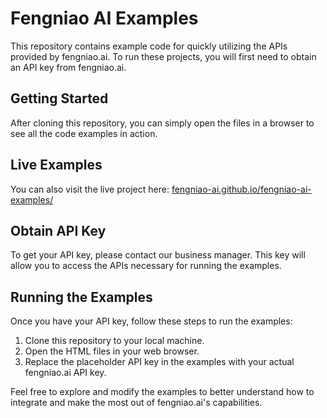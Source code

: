 # Fengniao AI Examples

This repository contains example code for quickly utilizing the APIs provided by fengniao.ai. To run these projects, you will first need to obtain an API key from fengniao.ai.

## Getting Started

After cloning this repository, you can simply open the files in a browser to see all the code examples in action.

## Live Examples

You can also visit the live project here: [fengniao-ai.github.io/fengniao-ai-examples/](ttps://fengniao-ai.github.io/fengniao-ai-examples/)

## Obtain API Key

To get your API key, please contact our business manager. This key will allow you to access the APIs necessary for running the examples.

## Running the Examples

Once you have your API key, follow these steps to run the examples:
1. Clone this repository to your local machine.
2. Open the HTML files in your web browser.
3. Replace the placeholder API key in the examples with your actual fengniao.ai API key.

Feel free to explore and modify the examples to better understand how to integrate and make the most out of fengniao.ai's capabilities.
